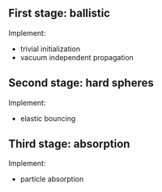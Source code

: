 ## First stage: ballistic

Implement:

- trivial initialization
- vacuum independent propagation

## Second stage: hard spheres

Implement:

- elastic bouncing

## Third stage: absorption

Implement:

- particle absorption
